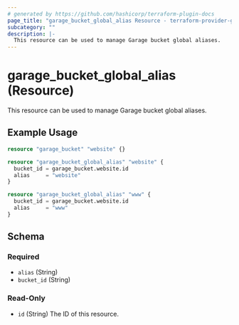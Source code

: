 ```yaml
---
# generated by https://github.com/hashicorp/terraform-plugin-docs
page_title: "garage_bucket_global_alias Resource - terraform-provider-garage"
subcategory: ""
description: |-
  This resource can be used to manage Garage bucket global aliases.
---
```


# garage_bucket_global_alias (Resource)

This resource can be used to manage Garage bucket global aliases.

## Example Usage

```terraform
resource "garage_bucket" "website" {}

resource "garage_bucket_global_alias" "website" {
  bucket_id = garage_bucket.website.id
  alias     = "website"
}

resource "garage_bucket_global_alias" "www" {
  bucket_id = garage_bucket.website.id
  alias     = "www"
}
```

<!-- schema generated by tfplugindocs -->
## Schema

### Required

- `alias` (String)
- `bucket_id` (String)

### Read-Only

- `id` (String) The ID of this resource.
